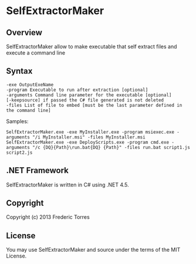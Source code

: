 # SelfExtractorMaker

## Overview
SelfExtractorMaker allow to make executable that self extract files
and execute a command line

## Syntax

    -exe OutputExeName 
    -program Executable to run after extraction [optional]
    -arguments Command line parameter for the executable [optional]
    [-keepsource] if passed the C# file generated is not deleted    
    -files List of file to embed [must be the last parameter defined in the command line]

Samples:

    SelfExtractorMaker.exe -exe MyInstaller.exe -program msiexec.exe -arguments "/i MyInstaller.msi" -files MyInstaller.msi
    SelfExtractorMaker.exe -exe DeployScripts.exe -program cmd.exe -arguments "/c {DQ}{Path}\run.bat{DQ} {Path}" -files run.bat script1.js script2.js

## .NET Framework
SelfExtractorMaker is written in C# using .NET 4.5.

## Copyright
Copyright (c) 2013 Frederic Torres

## License
You may use SelfExtractorMaker and source under the terms of the MIT License.
